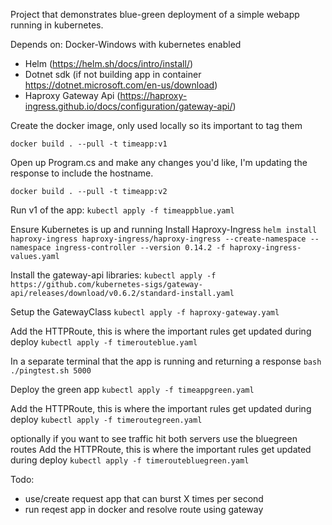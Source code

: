 Project that demonstrates blue-green deployment of a simple webapp running in kubernetes.

Depends on:
Docker-Windows with kubernetes enabled
* Helm (https://helm.sh/docs/intro/install/)
* Dotnet sdk (if not building app in container https://dotnet.microsoft.com/en-us/download)
* Haproxy Gateway Api (https://haproxy-ingress.github.io/docs/configuration/gateway-api/)


Create the docker image, only used locally so its important to tag them

```docker build . --pull -t timeapp:v1```

Open up Program.cs and make any changes you'd like, I'm updating the response to include the hostname.

```docker build . --pull -t timeapp:v2```

Run v1 of the app:
```kubectl apply -f timeappblue.yaml```

Ensure Kubernetes is up and running
Install Haproxy-Ingress
```helm install haproxy-ingress haproxy-ingress/haproxy-ingress --create-namespace --namespace ingress-controller --version 0.14.2 -f haproxy-ingress-values.yaml```

Install the gateway-api libraries:
```kubectl apply -f https://github.com/kubernetes-sigs/gateway-api/releases/download/v0.6.2/standard-install.yaml```

Setup the GatewayClass
```kubectl apply -f haproxy-gateway.yaml```

Add the HTTPRoute, this is where the important rules get updated during deploy
```kubectl apply -f timerouteblue.yaml```

In a separate terminal that the app is running and returning a response
```bash ./pingtest.sh 5000```

Deploy the green app
```kubectl apply -f timeappgreen.yaml```

Add the HTTPRoute, this is where the important rules get updated during deploy
```kubectl apply -f timeroutegreen.yaml```

optionally if you want to see traffic hit both servers use the bluegreen routes
Add the HTTPRoute, this is where the important rules get updated during deploy
```kubectl apply -f timeroutebluegreen.yaml```


Todo:
 - use/create request app that can burst X times per second
 - run reqest app in docker and resolve route using gateway





